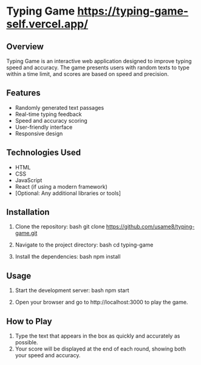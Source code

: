 # Typing Game https://typing-game-self.vercel.app/

## Overview

Typing Game is an interactive web application designed to improve typing speed and accuracy. The game presents users with random texts to type within a time limit, and scores are based on speed and precision.

## Features

- Randomly generated text passages
- Real-time typing feedback
- Speed and accuracy scoring
- User-friendly interface
- Responsive design

## Technologies Used

- HTML
- CSS
- JavaScript
- React (if using a modern framework)
- [Optional: Any additional libraries or tools]
## Installation

1. Clone the repository:
    bash
    git clone https://github.com/usame8/typing-game.git
    
2. Navigate to the project directory:
    bash
    cd typing-game
    
3. Install the dependencies:
    bash
    npm install
    

## Usage

1. Start the development server:
    bash
    npm start
    
2. Open your browser and go to http://localhost:3000 to play the game.
## How to Play

1. Type the text that appears in the box as quickly and accurately as possible.
2. Your score will be displayed at the end of each round, showing both your speed and accuracy.
